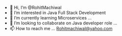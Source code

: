 - 👋 Hi, I’m @RohitMachiwal
- 👀 I’m interested in Java Full Stack Development
- 🌱 I’m currently learning Microservices ...
- 💞️ I’m looking to collaborate on Java developer role ...
- 📫 How to reach me ... Rohitmachiwal@yahoo.com

<!---
RohitMachiwal/RohitMachiwal is a ✨ special ✨ repository because its `README.md` (this file) appears on your GitHub profile.
You can click the Preview link to take a look at your changes.
--->
